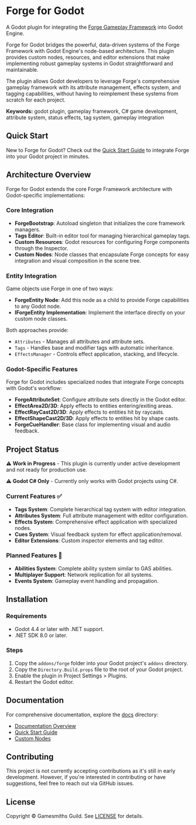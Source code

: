 # Forge for Godot

A Godot plugin for integrating the [Forge Gameplay Framework](https://github.com/gamesmiths-guild/forge) into Godot Engine.

Forge for Godot bridges the powerful, data-driven systems of the Forge Framework with Godot Engine's node-based architecture. This plugin provides custom nodes, resources, and editor extensions that make implementing robust gameplay systems in Godot straightforward and maintainable.

The plugin allows Godot developers to leverage Forge's comprehensive gameplay framework with its attribute management, effects system, and tagging capabilities, without having to reimplement these systems from scratch for each project.

**Keywords:** godot plugin, gameplay framework, C# game development, attribute system, status effects, tag system, gameplay integration

## Quick Start

New to Forge for Godot? Check out the [Quick Start Guide](docs/quick-start.md) to integrate Forge into your Godot project in minutes.

## Architecture Overview

Forge for Godot extends the core Forge Framework architecture with Godot-specific implementations:

### Core Integration

- **ForgeBootstrap**: Autoload singleton that initializes the core framework managers.
- **Tags Editor**: Built-in editor tool for managing hierarchical gameplay tags.
- **Custom Resources**: Godot resources for configuring Forge components through the Inspector.
- **Custom Nodes**: Node classes that encapsulate Forge concepts for easy integration and visual composition in the scene tree.

### Entity Integration

Game objects use Forge in one of two ways:

- **ForgeEntity Node**: Add this node as a child to provide Forge capabilities to any Godot node.
- **IForgeEntity Implementation**: Implement the interface directly on your custom node classes.

Both approaches provide:

- `Attributes` - Manages all attributes and attribute sets.
- `Tags` - Handles base and modifier tags with automatic inheritance.
- `EffectsManager` - Controls effect application, stacking, and lifecycle.

### Godot-Specific Features

Forge for Godot includes specialized nodes that integrate Forge concepts with Godot's workflow:

- **ForgeAttributeSet**: Configure attribute sets directly in the Godot editor.
- **EffectArea2D/3D**: Apply effects to entities entering/exiting areas.
- **EffectRayCast2D/3D**: Apply effects to entities hit by raycasts.
- **EffectShapeCast2D/3D**: Apply effects to entities hit by shape casts.
- **ForgeCueHandler**: Base class for implementing visual and audio feedback.

## Project Status

⚠️ **Work in Progress** - This plugin is currently under active development and not ready for production use.

⚠️ **Godot C# Only** - Currently only works with Godot projects using C#.

### Current Features ✅

- **Tags System**: Complete hierarchical tag system with editor integration.
- **Attributes System**: Full attribute management with editor configuration.
- **Effects System**: Comprehensive effect application with specialized nodes.
- **Cues System**: Visual feedback system for effect application/removal.
- **Editor Extensions**: Custom inspector elements and tag editor.

### Planned Features 🚧

- **Abilities System**: Complete ability system similar to GAS abilities.
- **Multiplayer Support**: Network replication for all systems.
- **Events System**: Gameplay event handling and propagation.

## Installation

### Requirements

- Godot 4.4 or later with .NET support.
- .NET SDK 8.0 or later.

### Steps

1. Copy the `addons/forge` folder into your Godot project's `addons` directory.
2. Copy the `Directory.Build.props` file to the root of your Godot project.
3. Enable the plugin in Project Settings > Plugins.
4. Restart the Godot editor.

## Documentation

For comprehensive documentation, explore the [docs](docs) directory:

- [Documentation Overview](docs/README.md)
- [Quick Start Guide](docs/quick-start.md)
- [Custom Nodes](docs/nodes.md)

## Contributing

This project is not currently accepting contributions as it's still in early development. However, if you're interested in contributing or have suggestions, feel free to reach out via GitHub issues.

## License

Copyright © Gamesmiths Guild. See [LICENSE](LICENSE) for details.
